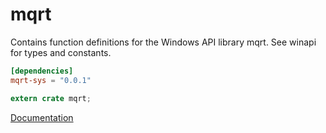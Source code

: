 # mqrt #
Contains function definitions for the Windows API library mqrt. See winapi for types and constants.

```toml
[dependencies]
mqrt-sys = "0.0.1"
```

```rust
extern crate mqrt;
```

[Documentation](https://retep998.github.io/doc/winapi/mqrt/)
